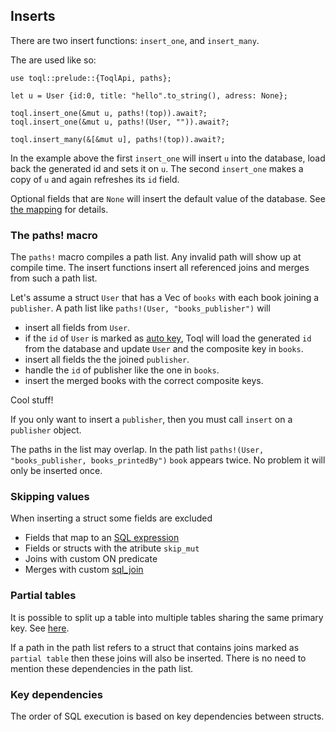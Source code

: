 ## Inserts

There are two insert functions: `insert_one`, and `insert_many`. 

The are used like so:

```
use toql::prelude::{ToqlApi, paths};

let u = User {id:0, title: "hello".to_string(), adress: None};

toql.insert_one(&mut u, paths!(top)).await?;
toql.insert_one(&mut u, paths!(User, "")).await?;

toql.insert_many(&[&mut u], paths!(top)).await?;
```

In the example above the first `insert_one` will insert `u` into the database, 
load back the generated id and sets it on `u`. 
The second `insert_one` makes a copy of `u` and again refreshes its `id` field.

Optional fields that are `None` will insert the default value of the database. See [the mapping](4-derive/6-insert.md) for details.


### The paths! macro
The `paths!` macro compiles a path list. Any invalid path will show up at compile time. The insert functions insert all referenced joins and merges from such a path list.

Let's assume a struct `User` that has a Vec of `books` with each book joining a `publisher`. A path list like `paths!(User, "books_publisher")` will 
- insert all fields from `User`.
- if the `id` of `User` is marked as [auto key](4-derive/2-keys.md), Toql will load the generated `id` from the database and update `User` and the composite key in `books`.
- insert all fields the the joined `publisher`.
- handle the `id` of publisher like the one in `books`.
- insert the merged books with the correct composite keys.

Cool stuff!

If you only want to insert a `publisher`, then you must call `insert` on a `publisher` object.

The paths in the list may overlap. In the path list `paths!(User, "books_publisher, books_printedBy")` `book` appears twice. No problem it will only be inserted once.


### Skipping values
When inserting a struct some fields are excluded
- Fields that map to an [SQL expression](2-sql-expressions.md)
- Fields or structs with the atribute `skip_mut`
- Joins with custom ON predicate
- Merges with custom [sql_join](../4-derive/5-merges.md)


### Partial tables
It is possible to split up a table into multiple tables sharing the same primary key. See [here](4-derive/4-partial-tables).

If a path in the path list refers to a struct that contains joins marked as `partial table` then these
joins will also be inserted. There is no need to mention these dependencies in the path list.


### Key dependencies
The order of SQL execution is based on key dependencies between structs. 







 







